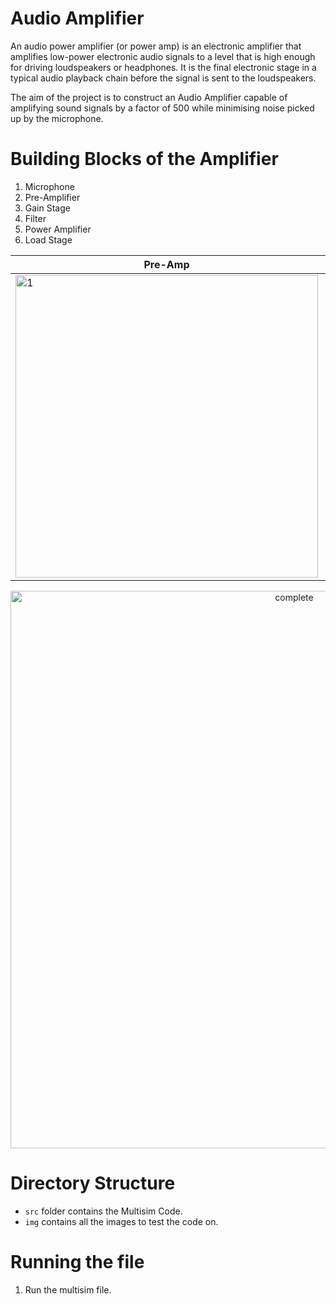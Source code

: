 # Audio Amplifier

An audio power amplifier (or power amp) is an electronic amplifier that amplifies low-power electronic audio signals to a level that is high enough for driving loudspeakers or headphones. It is the final electronic stage in a typical audio playback chain before the signal is sent to the loudspeakers.

The aim of the project is to construct an Audio Amplifier capable of amplifying sound signals by a factor of 500 while minimising noise picked up by the microphone.

# Building Blocks of the Amplifier

1. Microphone
2. Pre-Amplifier
3. Gain Stage
4. Filter
5. Power Amplifier
6. Load Stage

|Pre-Amp |Gain Stage| Filter | Power Amp |
|-----|--------|-----|--------|
|<img width="484" alt="1" src="https://user-images.githubusercontent.com/44245211/138049920-d002d9de-9c70-41bf-806e-46304492cf56.png">|<img width="466" alt="2" src="https://user-images.githubusercontent.com/44245211/138049937-4a0f3b8f-d3b3-4abc-bd31-e78ef3bf7d14.png">|<img width="375" alt="3" src="https://user-images.githubusercontent.com/44245211/138049940-9d8b1ca4-9ee6-4808-83e8-c1392f806970.png">|<img width="389" alt="4" src="https://user-images.githubusercontent.com/44245211/138049947-7f89e39d-531c-43f9-9188-fa188753f184.png">|

<p align="center">
    <img width="892" alt="complete" src="https://user-images.githubusercontent.com/44245211/138050518-f442dd74-780c-4167-a169-945f5062afcd.png">
</p>

# Directory Structure
- ```src``` folder contains the Multisim Code. 
- ```img``` contains all the images to test the code on.
 
# Running the file
1. Run the multisim file.
